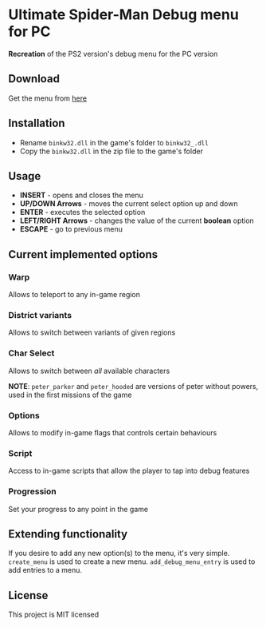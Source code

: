 # Ultimate Spider-Man Debug menu for PC 

**Recreation** of the PS2 version's debug menu for the PC version

## Download

Get the menu from [here](https://github.com/krystalgamer/usm-debug-menu/releases)

## Installation

* Rename `binkw32.dll` in the game's folder to `binkw32_.dll`
* Copy the `binkw32.dll` in the zip file to the game's folder

## Usage

* **INSERT** - opens and closes the menu
* **UP/DOWN Arrows** - moves the current select option up and down
* **ENTER** - executes the selected option
* **LEFT/RIGHT Arrows** - changes the value of the current **boolean** option
* **ESCAPE** - go to previous menu

## Current implemented options

### Warp

Allows to teleport to any in-game region

### District variants

Allows to switch between variants of given regions

### Char Select

Allows to switch between *all* available characters

**NOTE**: `peter_parker` and `peter_hooded` are versions of peter without powers, used in the first missions of the game

### Options

Allows to modify in-game flags that controls certain behaviours

### Script

Access to in-game scripts that allow the player to tap into debug features

### Progression

Set your progress to any point in the game

## Extending functionality

If you desire to add any new option(s) to the menu, it's very simple.
`create_menu` is used to create a new menu.
`add_debug_menu_entry` is used to add entries to a menu.


## License

This project is MIT licensed
